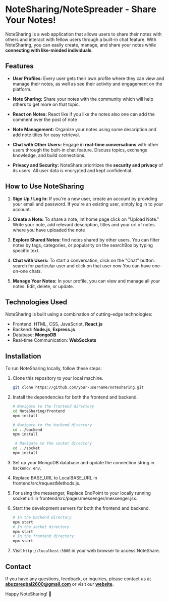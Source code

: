 
# NoteSharing/NoteSpreader - Share Your Notes!

NoteSharing is a web application that allows users to share their notes with others and interact with fellow users through a built-in chat feature. With NoteSharing, you can easily create, manage, and share your notes while **connecting with like-minded individuals**.


## Features

- **User Profiles:** Every user gets their own profile where they can view and manage their notes, as well as see their activity and engagement on the platform.


- **Note Sharing:** Share your notes with the community which will help others to get more on that topic.

  
- **React on Notes:** React like if you like the notes also one can add the comment over the post of note

  
- **Note Management:** Organize your notes using some description and add note titles for easy retrieval.


- **Chat with Other Users:** Engage in **real-time conversations** with other users through the built-in chat feature. Discuss topics, exchange knowledge, and build connections.
  

- **Privacy and Security:** NoteShare prioritizes the **security and privacy** of its users. All user data is encrypted and kept confidential.

## How to Use NoteSharing

1. **Sign Up / Log In:** If you're a new user, create an account by providing your email and password. If you're an existing user, simply log in to your account.

2. **Create a Note:** To share a note, int home page click on "Upload Note." Write your note, add relevant description, titles and your url of notes where you have uploaded the note
   

4. **Explore Shared Notes:**  find notes shared by other users. You can filter notes by tags, categories, or popularity on the searchBox by typing specific text.

5. **Chat with Users:** To start a conversation, click on the "Chat" button. search for particular user and click on that user now You can have one-on-one chats.
   
7. **Manage Your Notes:** In your profile, you can view and manage all your notes. Edit, delete, or update.


## Technologies Used

NoteSharing is built using a combination of cutting-edge technologies:

- Frontend: HTML, CSS, JavaScript, **React.js**
- Backend: **Node.js**, **Express.js**
- Database: **MongoDB**
- Real-time Communication: **WebSockets**

## Installation

To run NoteSharing locally, follow these steps:

1. Clone this repository to your local machine.
   ```bash
   git clone https://github.com/your-username/notesharing.git
   ```

2. Install the dependencies for both the frontend and backend.
   ```bash
   # Navigate to the frontend directory
   cd NoteSharing/frontend
   npm install

   # Navigate to the backend directory
   cd ../backend
   npm install

    # Navigate to the socket directory
   cd ../socket
   npm install
   ```

3. Set up your MongoDB database and update the connection string in `backend/.env`.
4. Replace BASE_URL to LocalBASE_URL in frontend/src/requestMethods.js.
5. For using the messenger, Replace EndPoint to your locally running socket url in frontend/src/pages/messenger/messenger.jsx.
6. Start the development servers for both the frontend and backend.
   ```bash
   # In the backend directory
   npm start
   # In the socket directory
   npm start
   # In the frontend directory
   npm start
   ```
7. Visit `http://localhost:3000` in your web browser to access NoteShare.





## Contact

If you have any questions, feedback, or inquiries, please contact us at **abuzareqbal2600@gmail.com** or visit our [**website**](https://notesharing.onrender.com/).

Happy NoteSharing! 📝
